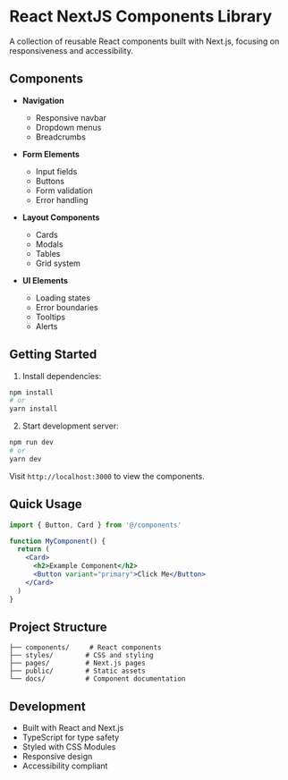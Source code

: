 # React NextJS Components Library

A collection of reusable React components built with Next.js, focusing on responsiveness and accessibility.

## Components

- **Navigation**
  - Responsive navbar
  - Dropdown menus
  - Breadcrumbs

- **Form Elements**
  - Input fields
  - Buttons
  - Form validation
  - Error handling

- **Layout Components**
  - Cards
  - Modals
  - Tables
  - Grid system

- **UI Elements**
  - Loading states
  - Error boundaries
  - Tooltips
  - Alerts

## Getting Started

1. Install dependencies:
```bash
npm install
# or
yarn install
```

2. Start development server:
```bash
npm run dev
# or
yarn dev
```

Visit `http://localhost:3000` to view the components.

## Quick Usage

```jsx
import { Button, Card } from '@/components'

function MyComponent() {
  return (
    <Card>
      <h2>Example Component</h2>
      <Button variant="primary">Click Me</Button>
    </Card>
  )
}
```

## Project Structure

```
├── components/     # React components
├── styles/        # CSS and styling
├── pages/         # Next.js pages
├── public/        # Static assets
└── docs/          # Component documentation
```

## Development

- Built with React and Next.js
- TypeScript for type safety
- Styled with CSS Modules
- Responsive design
- Accessibility compliant